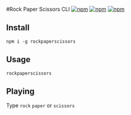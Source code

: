 #Rock Paper Scissors CLI
  [![npm](https://img.shields.io/npm/dt/rockpaperscissors.svg)](https://www.npmjs.com/package/rockpaperscissors)
  [![npm](https://img.shields.io/npm/v/rockpaperscissors.svg)]()
  [![npm](https://img.shields.io/npm/l/rockpaperscissors.svg)]()


## Install
  ```
  npm i -g rockpaperscissors
  ```

## Usage

  ```
  rockpaperscissors
  ```

## Playing
  Type ```rock``` ```paper``` or ```scissors```
